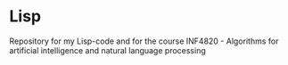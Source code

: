 # Lisp
Repository for my Lisp-code and for the course INF4820 - Algorithms for artificial intelligence and natural language processing
